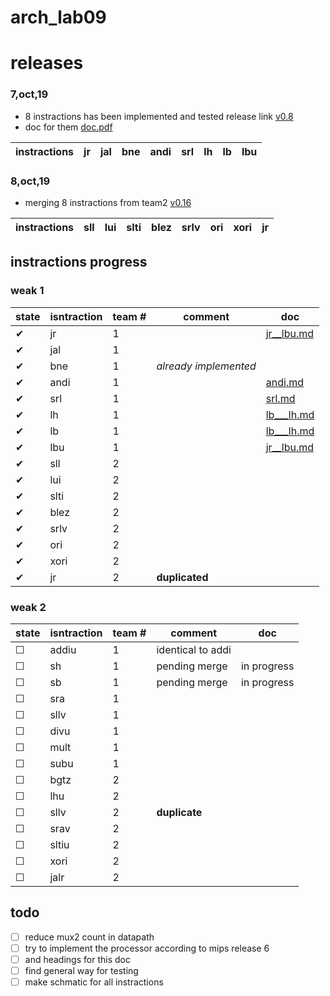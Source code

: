 # arch_lab09

# releases
### 7,oct,19
* 8 instractions has been implemented and tested release link
[v0.8](https://github.com/abdo1819/arch_lab09/releases/tag/v0.8)
* doc for them [doc.pdf](Doc/doc10_7_2019__latest004.pdf)

instractions |jr    | jal| bne| andi| srl| lh   | lb | lbu
-----        |----|----|----|-----|----|----- |----|----        

### 8,oct,19
* merging 8 instractions from team2 [v0.16](https://github.com/abdo1819/arch_lab09/releases/tag/v0.16)

instractions |sll|lui|slti|blez|srlv|ori|xori|jr
-----        |----|----|----|-----|----|----- |----|---- 

## instractions progress
### weak 1
state|isntraction| team #  |comment            | doc 
-----|-----------|---------|-------------------|---------
✔    |jr         |     1   |                        |[jr__lbu.md](Doc/README__jr___lbu.md) 
✔    |jal        |     1   |                        | 
✔    |bne        |     1   |*already implemented*   | 
✔    |andi       |     1   |                        |[andi.md](Doc/andi.md)
✔    |srl        |     1   |                        |[srl.md](Doc/srl.md)
✔    |lh         |     1   |                        |[lb___lh.md](Doc/README___lb___lh.md)
✔    |lb         |     1   |                        |[lb___lh.md](Doc/README___lb___lh.md)
✔    |lbu        |     1   |                        |[jr__lbu.md](Doc/README__jr___lbu.md)
✔    |sll        |     2    |                       |
✔    |lui        |     2    |                       |
✔    |slti       |     2    |                       |
✔    |blez       |     2    |                       |
✔    |srlv       |     2    |                       | 
✔    |ori        |     2    |                       | 
✔    |xori       |     2    |                       | 
✔    |jr         |     2    |**duplicated**|
### weak 2
state|isntraction| team #  |comment            | doc 
-----|-----------|---------|-------------------|---------
☐    |addiu      |     1   |identical to addi       |    
☐    |sh         |     1   |pending merge           | in progress                             
☐    |sb         |     1   |pending merge           | in progress                               
☐    |sra        |     1   |                        |                               
☐    |sllv       |     1   |                        |                               
☐    |divu       |     1   |                        |                               
☐    |mult       |     1   |                        |                               
☐    |subu       |     1   |                        |                               
☐    |bgtz       |     2   |                        |
☐    |lhu        |     2   |                        |
☐    |sllv       |     2   |**duplicate**           |
☐    |srav       |     2   |                        |
☐    |sltiu      |     2   |                        |
☐    |xori       |     2   |                        |
☐    |jalr       |     2   |                        |


## todo 
- [ ] reduce mux2 count in datapath
- [ ] try to implement the processor according to  mips release 6
- [ ] and headings for this doc
- [ ] find general way for testing
- [ ] make schmatic for all instractions

